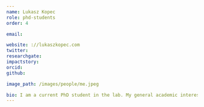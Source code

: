 ```yaml
---
name: Lukasz Kopec
role: phd-students
order: 4

email: 

website: ://lukaszkopec.com
twitter:
researchgate:
impactstory:
orcid:
github:

image_path: /images/people/me.jpeg

bio: I am a current PhD student in the lab. My general academic interests span many areas in cognitive science and more specifically decision making. I study decision making in various contexts. An example may be a psychiatrist predicting whether their patient will become violent. I take a data-driven approach, in which I look at models of memory and retrieval, thus linking previous training and experience to different decisions. I analyse models of human category learning and optimise the training given to humans to achieve the best possible outcome (whether highest accuracy, or easiest training). I am currently researching human limitations in memory, through building exemplar-based models of category learning. I’ve graduated from Cognitive Science at Edinburgh University, where I studied a model of how infants segment fluent speech into discrete words. In the past I’ve also worked in data analytics using large-scale text analysis.
---
```


